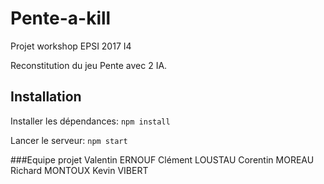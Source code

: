 # Pente-a-kill
Projet workshop EPSI 2017 I4

Reconstitution du jeu Pente avec 2 IA.

## Installation

Installer les dépendances:
`npm install`

Lancer le serveur:
`npm start`

###Equipe projet
Valentin ERNOUF
Clément LOUSTAU
Corentin MOREAU
Richard MONTOUX
Kevin VIBERT


